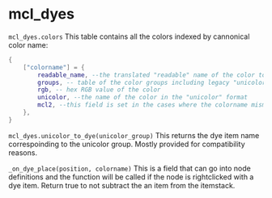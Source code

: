 # mcl_dyes

`mcl_dyes.colors`
This table contains all the colors indexed by cannonical color name:
```lua
{
	["colorname"] = {
		readable_name, --the translated "readable" name of the color to be used in descriptions
		groups, -- table of the color groups including legacy "unicolor"
		rgb, -- hex RGB value of the color
		unicolor, --the name of the color in the "unicolor" format
		mcl2, --this field is set in the cases where the colorname mismatches with the correspoinding mcl2 color. This was done to make color names more consistent and predictable.
	},
}
```

`mcl_dyes.unicolor_to_dye(unicolor_group)`
This returns the dye item name correspoinding to the unicolor group. Mostly provided for compatibility reasons.

`_on_dye_place(position, colorname)`
This is a field that can go into node definitions and the function will be called if the node is rightclicked with a dye item.
Return true to not subtract the an item from the itemstack.
